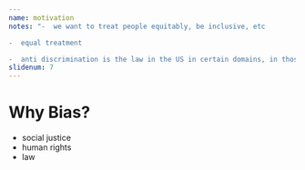 ```yaml
---
name: motivation
notes: "-  we want to treat people equitably, be inclusive, etc

-  equal treatment

-  anti discrimination is the law in the US in certain domains, in those"
slidenum: 7
---
```

# Why Bias?
- social justice
- human rights
- law